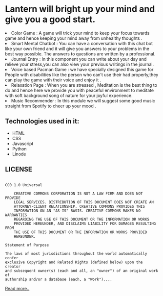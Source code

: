 # Lantern will bright up your mind and give you a good start.
<li>Color Game : A game will trick your mind to keep your focus towards game and hence keeping your mind away from unhealthy thoughts .</li>
<li>Smart Mental Chatbot : You can have a conversation with this chat bot like your own friend and it will give you answers to your problems in the best way possible. The answers to questions are written by a professional.</li>
<li>Journal Entry : In this component you can write about your day and relieve your stress,you can also view your previous writings in the journal.</li>
<li>Voice based Pacman Game : we have specially designed this game for People with disabilities like the person who can’t use their had properly,they can play the game with their voice and enjoy it .</li>
<li>Relaxation Page : When you are stressed , Meditation is the best thing to do and hence here we provide you with peaceful environment to meditate with soft background song of nature for your joyful experience.</li>
<li>Music Recommender : In this module we will suggest some good music straight from Spotify to cheer up your mood .</li>

## Technologies used in it:
- HTML
- CSS
- Javascript
- Python
- Linode

## LICENSE
```Creative Commons Legal Code

CC0 1.0 Universal

    CREATIVE COMMONS CORPORATION IS NOT A LAW FIRM AND DOES NOT PROVIDE
    LEGAL SERVICES. DISTRIBUTION OF THIS DOCUMENT DOES NOT CREATE AN
    ATTORNEY-CLIENT RELATIONSHIP. CREATIVE COMMONS PROVIDES THIS
    INFORMATION ON AN "AS-IS" BASIS. CREATIVE COMMONS MAKES NO WARRANTIES
    REGARDING THE USE OF THIS DOCUMENT OR THE INFORMATION OR WORKS
    PROVIDED HEREUNDER, AND DISCLAIMS LIABILITY FOR DAMAGES RESULTING FROM
    THE USE OF THIS DOCUMENT OR THE INFORMATION OR WORKS PROVIDED
    HEREUNDER.

Statement of Purpose

The laws of most jurisdictions throughout the world automatically confer
exclusive Copyright and Related Rights (defined below) upon the creator
and subsequent owner(s) (each and all, an "owner") of an original work of
authorship and/or a database (each, a "Work")....
```
[Read more..](LICENSE)
